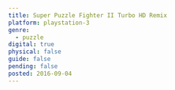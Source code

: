 ```yaml
---
title: Super Puzzle Fighter II Turbo HD Remix
platform: playstation-3
genre:
  - puzzle
digital: true
physical: false
guide: false
pending: false
posted: 2016-09-04
---
```

